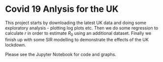 # Covid 19 Anlysis for the UK

This project starts by downloading the latest UK data and doing some exploratory analysis - plotting log plots etc. Then we do some regression to calculate $r$ in order to estimate $R_0$ using an additional dataset. Finally we finish up with some SIR modelling to demonstrate the effects of the UK lockdown.

Please see the Jupyter Notebook for code and graphs.
